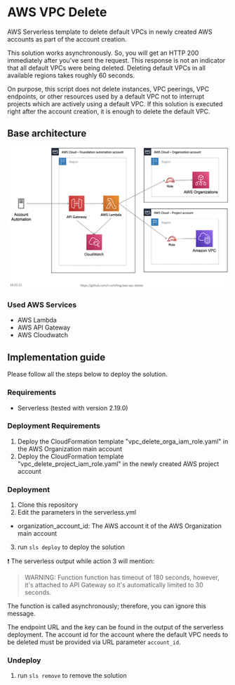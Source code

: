 # AWS VPC Delete
AWS Serverless template to delete default VPCs in newly created AWS accounts as part of the account creation.

This solution works asynchronously. So, you will get an HTTP 200 immediately after you've sent the request. This response is not an indicator that all default VPCs were being deleted. Deleting default VPCs in all available regions takes roughly 60 seconds.

On purpose, this script does not delete instances, VPC peerings, VPC endpoints, or other resources used by a default VPC not to interrupt projects which are actively using a default VPC. If this solution is executed right after the account creation, it is enough to delete the default VPC.

## Base architecture

![AWS VPC Delete base architecture](images/architecture.png "AWS VPC Delete base architecture")

### Used AWS Services

* AWS Lambda
* AWS API Gateway
* AWS Cloudwatch

## Implementation guide

Please follow all the steps below to deploy the solution.

### Requirements

* Serverless (tested with version 2.19.0)

### Deployment Requirements

1. Deploy the CloudFormation template "vpc_delete_orga_iam_role.yaml" in the AWS Organization main account
2. Deploy the CloudFormation template "vpc_delete_project_iam_role.yaml" in the newly created AWS project account

### Deployment

1. Clone this repository
2. Edit the parameters in the serverless.yml
  * organization_account_id: The AWS account it of the AWS Organization main account
3. run ```sls deploy``` to deploy the solution

:exclamation: The serverless output while action 3 will mention: 

> WARNING: Function function has timeout of 180 seconds, however, it's attached to API Gateway so it's automatically limited to 30 seconds.

The function is called asynchronously; therefore, you can ignore this message.

The endpoint URL and the key can be found in the output of the serverless deployment. The account id for the account where the default VPC needs to be deleted must be provided via URL parameter ```account_id```.

### Undeploy

1. run ```sls remove``` to remove the solution
